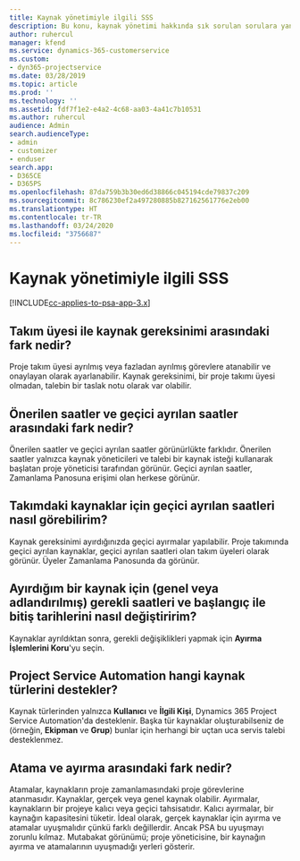 ```yaml
---
title: Kaynak yönetimiyle ilgili SSS
description: Bu konu, kaynak yönetimi hakkında sık sorulan sorulara yanıt sağlar.
author: ruhercul
manager: kfend
ms.service: dynamics-365-customerservice
ms.custom:
- dyn365-projectservice
ms.date: 03/28/2019
ms.topic: article
ms.prod: ''
ms.technology: ''
ms.assetid: fdf7f1e2-e4a2-4c68-aa03-4a41c7b10531
ms.author: ruhercul
audience: Admin
search.audienceType:
- admin
- customizer
- enduser
search.app:
- D365CE
- D365PS
ms.openlocfilehash: 87da759b3b30ed6d38866c045194cde79837c209
ms.sourcegitcommit: 8c786230ef2a497280885b827162561776e2eb00
ms.translationtype: HT
ms.contentlocale: tr-TR
ms.lasthandoff: 03/24/2020
ms.locfileid: "3756687"
---
```

# <a name="resource-management-faq"></a>Kaynak yönetimiyle ilgili SSS

[!INCLUDE[cc-applies-to-psa-app-3.x](../includes/cc-applies-to-psa-app-3x.md)]

## <a name="what-is-the-difference-between-a-team-member-and-a-resource-requirement"></a>Takım üyesi ile kaynak gereksinimi arasındaki fark nedir?

Proje takım üyesi ayrılmış veya fazladan ayrılmış görevlere atanabilir ve onaylayan olarak ayarlanabilir. Kaynak gereksinimi, bir proje takımı üyesi olmadan, talebin bir taslak notu olarak var olabilir. 

## <a name="what-is-the-difference-between-proposed-and-soft-booked-hours"></a>Önerilen saatler ve geçici ayrılan saatler arasındaki fark nedir?

Önerilen saatler ve geçici ayrılan saatler görünürlükte farklıdır. Önerilen saatler yalnızca kaynak yöneticileri ve talebi bir kaynak isteği kullanarak başlatan proje yöneticisi tarafından görünür. Geçici ayrılan saatler, Zamanlama Panosuna erişimi olan herkese görünür.

## <a name="how-can-i-see-the-soft-booked-hours-for-resources-on-a-team"></a>Takımdaki kaynaklar için geçici ayrılan saatleri nasıl görebilirim?

Kaynak gereksinimi ayırdığınızda geçici ayırmalar yapılabilir. Proje takımında geçici ayrılan kaynaklar, geçici ayrılan saatleri olan takım üyeleri olarak görünür. Üyeler Zamanlama Panosunda da görünür.

## <a name="how-do-i-change-the-required-hours-and-the-start-and-end-dates-for-a-resource-generic-or-named-that-i-booked"></a>Ayırdığım bir kaynak için (genel veya adlandırılmış) gerekli saatleri ve başlangıç ile bitiş tarihlerini nasıl değiştiririm?

Kaynaklar ayrıldıktan sonra, gerekli değişiklikleri yapmak için **Ayırma İşlemlerini Koru**'yu seçin.

## <a name="what-resources-types-does-project-service-automation-support"></a>Project Service Automation hangi kaynak türlerini destekler?

Kaynak türlerinden yalnızca **Kullanıcı** ve **İlgili Kişi**, Dynamics 365 Project Service Automation'da desteklenir. Başka tür kaynaklar oluşturabilseniz de (örneğin, **Ekipman** ve **Grup**) bunlar için herhangi bir uçtan uca servis talebi desteklenmez.

## <a name="what-is-the-difference-between-an-assignment-and-a-booking"></a>Atama ve ayırma arasındaki fark nedir?

Atamalar, kaynakların proje zamanlamasındaki proje görevlerine atanmasıdır. Kaynaklar, gerçek veya genel kaynak olabilir. Ayırmalar, kaynakların bir projeye kalıcı veya geçici tahsisatıdır. Kalıcı ayırmalar, bir kaynağın kapasitesini tüketir. İdeal olarak, gerçek kaynaklar için ayırma ve atamalar uyuşmalıdır çünkü farklı değillerdir. Ancak PSA bu uyuşmayı zorunlu kılmaz. Mutabakat görünümü; proje yöneticisine, bir kaynağın ayırma ve atamalarının uyuşmadığı yerleri gösterir.
